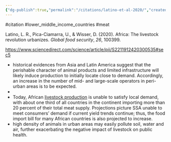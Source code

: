 ```yaml
---
{"dg-publish":true,"permalink":"/citations/latino-et-al-2020/","created":"2024-03-10T17:13:36.000+00:00","updated":"2025-09-28T23:47:25.627+01:00"}
---
```


#citation #lower_middle_income_countries #meat 

Latino, L. R., Pica-Ciamarra, U., & Wisser, D. (2020). Africa: The livestock revolution urbanizes. _Global food security_, _26_, 100399.

https://www.sciencedirect.com/science/article/pii/S2211912420300535#sec5

- historical evidences from Asia and Latin America suggest that the perishable character of animal products and limited infrastructure will likely induce production to initially locate close to demand. Accordingly, an increase in the number of mid- and large-scale operators in peri-urban areas is to be expected.
- 
- Today, African [livestock production](https://www.sciencedirect.com/topics/earth-and-planetary-sciences/livestock-farming "Learn more about livestock production from ScienceDirect's AI-generated Topic Pages") is unable to satisfy local demand, with about one third of all countries in the continent importing more than 20 percent of their total meat supply. Projections picture SSA unable to meet consumers’ demand if current yield trends continue; thus, the food import bill for many African countries is also projected to increase.
- high density of animals in urban areas may easily pollute soil, water and air, further exacerbating the negative impact of livestock on public health.